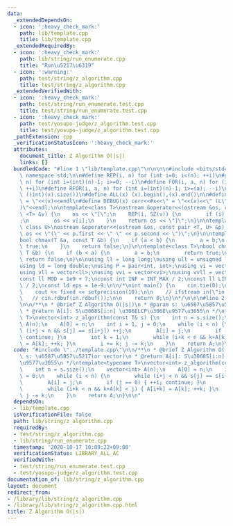 ```yaml
---
data:
  _extendedDependsOn:
  - icon: ':heavy_check_mark:'
    path: lib/template.cpp
    title: lib/template.cpp
  _extendedRequiredBy:
  - icon: ':heavy_check_mark:'
    path: lib/string/run_enumerate.cpp
    title: "Run\u5217\u6319"
  - icon: ':warning:'
    path: test/string/z_algorithm.cpp
    title: test/string/z_algorithm.cpp
  _extendedVerifiedWith:
  - icon: ':heavy_check_mark:'
    path: test/string/run_enumerate.test.cpp
    title: test/string/run_enumerate.test.cpp
  - icon: ':heavy_check_mark:'
    path: test/yosupo-judge/z_algorithm.test.cpp
    title: test/yosupo-judge/z_algorithm.test.cpp
  _pathExtension: cpp
  _verificationStatusIcon: ':heavy_check_mark:'
  attributes:
    document_title: Z Algorithm O(|s|)
    links: []
  bundledCode: "#line 1 \"lib/template.cpp\"\n\n\n\n#include <bits/stdc++.h>\n\nusing\
    \ namespace std;\n\n#define REP(i, n) for (int i=0; i<(n); ++i)\n#define RREP(i,\
    \ n) for (int i=(int)(n)-1; i>=0; --i)\n#define FOR(i, a, n) for (int i=(a); i<(n);\
    \ ++i)\n#define RFOR(i, a, n) for (int i=(int)(n)-1; i>=(a); --i)\n\n#define SZ(x)\
    \ ((int)(x).size())\n#define ALL(x) (x).begin(),(x).end()\n\n#define DUMP(x) cerr<<#x<<\"\
    \ = \"<<(x)<<endl\n#define DEBUG(x) cerr<<#x<<\" = \"<<(x)<<\" (L\"<<__LINE__<<\"\
    )\"<<endl;\n\ntemplate<class T>\nostream &operator<<(ostream &os, const vector\
    \ <T> &v) {\n    os << \"[\";\n    REP(i, SZ(v)) {\n        if (i) os << \", \"\
    ;\n        os << v[i];\n    }\n    return os << \"]\";\n}\n\ntemplate<class T,\
    \ class U>\nostream &operator<<(ostream &os, const pair <T, U> &p) {\n    return\
    \ os << \"(\" << p.first << \" \" << p.second << \")\";\n}\n\ntemplate<class T>\n\
    bool chmax(T &a, const T &b) {\n    if (a < b) {\n        a = b;\n        return\
    \ true;\n    }\n    return false;\n}\n\ntemplate<class T>\nbool chmin(T &a, const\
    \ T &b) {\n    if (b < a) {\n        a = b;\n        return true;\n    }\n   \
    \ return false;\n}\n\nusing ll = long long;\nusing ull = unsigned long long;\n\
    using ld = long double;\nusing P = pair<int, int>;\nusing vi = vector<int>;\n\
    using vll = vector<ll>;\nusing vvi = vector<vi>;\nusing vvll = vector<vll>;\n\n\
    const ll MOD = 1e9 + 7;\nconst int INF = INT_MAX / 2;\nconst ll LINF = LLONG_MAX\
    \ / 2;\nconst ld eps = 1e-9;\n\n/*\nint main() {\n    cin.tie(0);\n    ios::sync_with_stdio(false);\n\
    \    cout << fixed << setprecision(10);\n\n    // ifstream in(\"in.txt\");\n \
    \   // cin.rdbuf(in.rdbuf());\n\n    return 0;\n}\n*/\n\n\n#line 2 \"lib/string/z_algorithm.cpp\"\
    \n\n/**\n * @brief Z Algorithm O(|s|)\n * @param s: \u6587\u5B57\u5217(or vector)\n\
    \ * @return A[i]: S\u3068S[i:n] \u306ELCP\u306E\u9577\u3055\n */\ntemplate<typename\
    \ T>\nvector<int> z_algorithm(const T& s) {\n    int n = s.size();\n    vector<int>\
    \ A(n);\n    A[0] = n;\n    int i = 1, j = 0;\n    while (i < n) {\n        while\
    \ (i+j < n && s[j] == s[i+j]) ++j;\n        A[i] = j;\n        if (j == 0) { ++i;\
    \ continue; }\n        int k = 1;\n        while (i+k < n && k+A[k] < j) { A[i+k]\
    \ = A[k]; ++k; }\n        i += k; j -= k;\n    }\n    return A;\n}\n\n"
  code: "#include \"../template.cpp\"\n\n/**\n * @brief Z Algorithm O(|s|)\n * @param\
    \ s: \u6587\u5B57\u5217(or vector)\n * @return A[i]: S\u3068S[i:n] \u306ELCP\u306E\
    \u9577\u3055\n */\ntemplate<typename T>\nvector<int> z_algorithm(const T& s) {\n\
    \    int n = s.size();\n    vector<int> A(n);\n    A[0] = n;\n    int i = 1, j\
    \ = 0;\n    while (i < n) {\n        while (i+j < n && s[j] == s[i+j]) ++j;\n\
    \        A[i] = j;\n        if (j == 0) { ++i; continue; }\n        int k = 1;\n\
    \        while (i+k < n && k+A[k] < j) { A[i+k] = A[k]; ++k; }\n        i += k;\
    \ j -= k;\n    }\n    return A;\n}\n\n"
  dependsOn:
  - lib/template.cpp
  isVerificationFile: false
  path: lib/string/z_algorithm.cpp
  requiredBy:
  - test/string/z_algorithm.cpp
  - lib/string/run_enumerate.cpp
  timestamp: '2020-10-17 10:09:22+09:00'
  verificationStatus: LIBRARY_ALL_AC
  verifiedWith:
  - test/string/run_enumerate.test.cpp
  - test/yosupo-judge/z_algorithm.test.cpp
documentation_of: lib/string/z_algorithm.cpp
layout: document
redirect_from:
- /library/lib/string/z_algorithm.cpp
- /library/lib/string/z_algorithm.cpp.html
title: Z Algorithm O(|s|)
---
```

